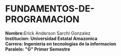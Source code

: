 # FUNDAMENTOS-DE-PROGRAMACION
<strong>Nombre:</strong>Erick Anderson Sarchi Gonzalez <br>
<strong>Institucion:</trong> Universidad Estatal Amazonica <br>
<strong>Carrera: </strong>Ingenieria en tecnologias de la informacion <br>
<strong>Paralelo:</strong> "G" Primer Semestre
